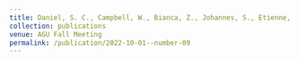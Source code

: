 ```yaml
---
title: Daniel, S. C., Campbell, W., Bianca, Z., Johannes, S., Etienne, E. V., Akram, Z., (2022, December). Improving sub-seasonal to seasonal forecast using a time-series transformer. In AGU Fall Meeting Abstracts (A22F-1730)
collection: publications
venue: AGU Fall Meeting
permalink: /publication/2022-10-01--number-09
---
```

